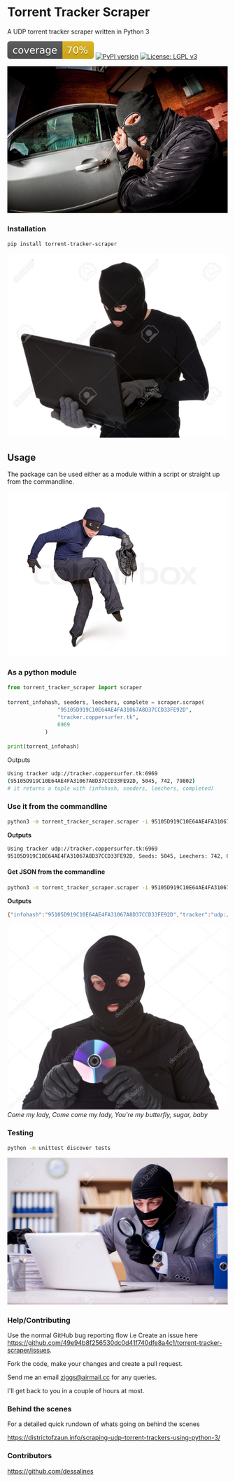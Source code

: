 # Torrent Tracker Scraper

A UDP torrent tracker scraper written in Python 3 

![Coverage SVG](docs/imgs/coverage.svg)
[![PyPI version](https://badge.fury.io/py/torrent-tracker-scraper.svg)](https://badge.fury.io/py/torrent-tracker-scraper)
[![License: LGPL v3](https://img.shields.io/badge/License-LGPL%20v3-blue.svg)](https://www.gnu.org/licenses/lgpl-3.0)

![You Wouldn't Download a Car](docs/imgs/car-thief.jpg)

### Installation

```bash
pip install torrent-tracker-scraper
```


![You Wouldn't Download a Car](docs/imgs/thief-downloading-python-package.jpg)

## Usage

The package can be used either as a module within a script or straight up from the commandline.


![You Wouldn't Download a Car](docs/imgs/thief-tiptoe.jpg)

### As a python module
```python
from torrent_tracker_scraper import scraper

torrent_infohash, seeders, leechers, complete = scraper.scrape(
                "95105D919C10E64AE4FA31067A8D37CCD33FE92D",
                "tracker.coppersurfer.tk",
                6969
            )
            
print(torrent_infohash)
```

Outputs 

```bash
Using tracker udp://tracker.coppersurfer.tk:6969
(95105D919C10E64AE4FA31067A8D37CCD33FE92D, 5045, 742, 79802) 
# it returns a tuple with (infohash, seeders, leechers, completed)
```


### Use it from the commandline

```bash
python3 -m torrent_tracker_scraper.scraper -i 95105D919C10E64AE4FA31067A8D37CCD33FE92D -t tracker.coppersurfer.tk -p 6969
```

**Outputs** 
```bash
Using tracker udp://tracker.coppersurfer.tk:6969
95105D919C10E64AE4FA31067A8D37CCD33FE92D, Seeds: 5045, Leechers: 742, Completed: 79802
```

#### Get JSON from the commandline

```bash
python3 -m torrent_tracker_scraper.scraper -i 95105D919C10E64AE4FA31067A8D37CCD33FE92D -t tracker.coppersurfer.tk -p 6969 -j
```

**Outputs**
```bash
{"infohash":"95105D919C10E64AE4FA31067A8D37CCD33FE92D","tracker":"udp://tracker.coppersurfer.tk:6969","seeders":171,"leechers":4,"completed":469}

```

![Come my Lady Come come my Lady, Youre My Butterfly, Sugar, Baby](docs/imgs/thief-with-an-early.2000s-limp-bizkit-cd.jpg)
*Come my lady, Come come my lady, You're my butterfly, sugar, baby*

### Testing

```bash
python -m unittest discover tests
```

![Thief Reviewing Unit Test Reports](docs/imgs/thief-reviewing-unit-test-reports.jpg)

### Help/Contributing

Use the normal GitHub bug reporting flow i.e Create an issue here 
<https://github.com/49e94b8f256530dc0d41f740dfe8a4c1/torrent-tracker-scraper/issues>.

Fork the code, make your changes and create a pull request.

Send me an email <ziggs@airmail.cc> for any queries.
 
I'll get back to you in a couple of hours at most.


### Behind the scenes

For a detailed quick rundown of whats going on behind the scenes

<https://districtofzaun.info/scraping-udp-torrent-trackers-using-python-3/>

### Contributors

<https://github.com/dessalines>


